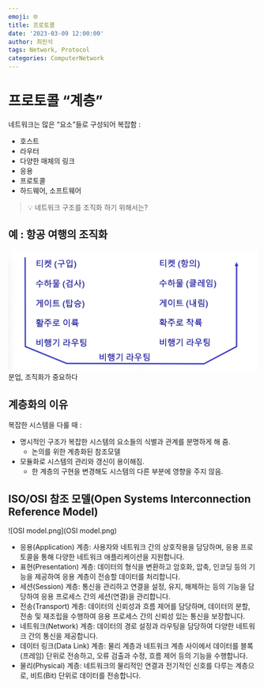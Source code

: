 ```yaml
---
emoji: 🌐
title: 프로토콜
date: '2023-03-09 12:00:00'
author: 최민석
tags: Network, Protocol
categories: ComputerNetwork
---
```

# 프로토콜 “계층”

네트워크는 많은 “요소”들로 구성되어 복잡함 :

- 호스트
- 라우터
- 다양한 매체의 링크
- 응용
- 프로토콜
- 하드웨어, 소프트웨어

> 💡 네트워크 구조를 조직화 하기 위해서는?


## 예 : 항공 여행의 조직화

![module.png](module.png)
분업, 조직화가 중요하다

## 계층화의 이유

복잡한 시스템을 다룰 때 :

- 명시적인 구조가 복잡한 시스템의 요소들의 식별과 관계를 분명하게 해 줌.
  - 논의를 위한 계층화된 참조모델
- 모듈화로 시스템의 관리와 갱신이 용이해짐.
  - 한 계층의 구현을 변경해도 시스템의 다른 부분에 영향을 주지 않음.

## ISO/OSI 참조 모델(Open Systems Interconnection Reference Model)

![OSI model.png](OSI model.png)
- 응용(Application) 계층: 사용자와 네트워크 간의 상호작용을 담당하며, 응용 프로토콜을 통해 다양한 네트워크 애플리케이션을 지원합니다.
- 표현(Presentation) 계층: 데이터의 형식을 변환하고 암호화, 압축, 인코딩 등의 기능을 제공하여 응용 계층이 전송할 데이터를 처리합니다.
- 세션(Session) 계층: 통신을 관리하고 연결을 설정, 유지, 해제하는 등의 기능을 담당하여 응용 프로세스 간의 세션(연결)을 관리합니다.
- 전송(Transport) 계층: 데이터의 신뢰성과 흐름 제어를 담당하며, 데이터의 분할, 전송 및 재조립을 수행하여 응용 프로세스 간의 신뢰성 있는 통신을 보장합니다.
- 네트워크(Network) 계층: 데이터의 경로 설정과 라우팅을 담당하여 다양한 네트워크 간의 통신을 제공합니다.
- 데이터 링크(Data Link) 계층: 물리 계층과 네트워크 계층 사이에서 데이터를 블록(프레임) 단위로 전송하고, 오류 검출과 수정, 흐름 제어 등의 기능을 수행합니다.
- 물리(Physical) 계층: 네트워크의 물리적인 연결과 전기적인 신호를 다루는 계층으로, 비트(Bit) 단위로 데이터를 전송합니다.
```toc
```
